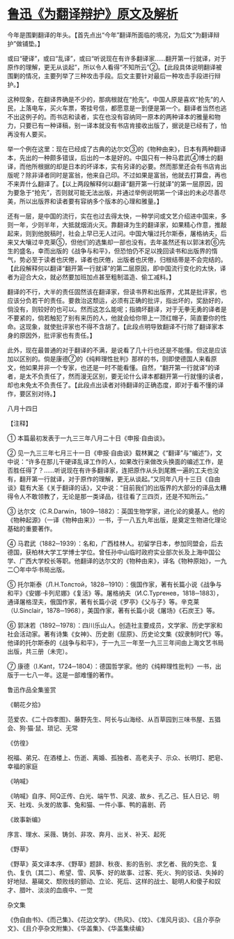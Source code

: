 # [鲁迅《为翻译辩护》原文及解析](https://www.vrrw.net/wx/8169.html)

今年是围剿翻译的年头。【首先点出“今年”翻译所面临的境况，为后文“为翻译辩护”做铺垫。】

或曰“硬译”，或曰“乱译”，或曰“听说现在有许多翻译家……翻开第一行就译，对于原作的理解，更无从谈起”，所以令人看得“不知所云”②。【此段具体说明翻译被围剿的情况，主要列举了三种攻击手段。后文主要针对最后一种攻击手段进行辩护。】

这种现象，在翻译界确是不少的，那病根就在“抢先”。中国人原是喜欢“抢先”的人民，上落电车，买火车票，寄挂号信，都愿意是一到便是第一个。翻译者当然也逃不出这例子的。而书店和读者，实在也没有容纳同一原本的两种译本的雅量和物力，只要已有一种译稿，别一译本就没有书店肯接收出版了，据说是已经有了，怕再没有人要买。



举一个例在这里：现在已经成了古典的达尔文③的《物种由来》，日本有两种翻译本，先出的一种颇多错误，后出的一本是好的。中国只有一种马君武④博士的翻译，而他所根据的却是日本的坏译本，实有另译的必要。然而那里还会有书店肯出版呢？除非译者同时是富翁，他来自己印。不过如果是富翁，他就去打算盘，再也不来弄什么翻译了。【以上两段解释何以翻译“翻开第一行就译”的第一层原因，因为要急于“抢先”，否则就可能无法出版，并通过举例说明第一个译出的未必尽善尽美，所以出版界和读者要有容纳多个版本的心理和雅量。】

还有一层，是中国的流行，实在也过去得太快，一种学问或文艺介绍进中国来，多则一年，少则半年，大抵就烟消火灭。靠翻译为生的翻译家，如果精心作意，推敲起来，则到他脱稿时，社会上早已无人过问。中国大嚷过托尔斯泰，屠格纳夫，后来又大嚷过辛克莱⑤，但他们的选集却一部也没有。去年虽然还有以郭沫若⑥先生的盛名，幸而出版的《战争与和平》，但恐怕仍不足以挽回读书和出版界的惰气，势必至于读者也厌倦，译者也厌倦，出版者也厌倦，归根结蒂是不会完结的。【此段解释何以翻译“翻开第一行就译”的第二层原因，即中国流行变化的太快，译者为迎合大众，就必然要加班加点甚至粗制滥造、偷工减料。】

翻译的不行，大半的责任固然该在翻译家，但读书界和出版界，尤其是批评家，也应该分负若干的责任。要救治这颓运，必须有正确的批评，指出坏的，奖励好的，倘没有，则较好的也可以。然而这怎么能呢；指摘坏翻译，对于无拳无勇的译者是不要紧的，倘若触犯了别有来历的人，他就会给你带上一顶红帽子，简直要你的性命。这现象，就使批评家也不得不含胡了。【此段点明导致翻译不行除了翻译家本身的原因外，批评家也有责任。】

此外，现在最普通的对于翻译的不满，是说看了几十行也还是不能懂。但这是应该加以区别的。倘是康德⑦的《纯粹理性批判》那样的书，则即使德国人来看原文，他如果并非一个专家，也还是一时不能看懂。自然，“翻开第一行就译”的译者，是太不负责任了，然而漫无区别，要无论什么译本都翻开第一行就懂的读者，却也未免太不负责任了。【此段点出读者对待翻译的正确态度，即对于看不懂的译作，要区别对待。】

八月十四日





【注释】

① 本篇最初发表于一九三三年八月二十日《申报·自由谈》。

② 见一九三三年七月三十一日《申报·自由谈》载林翼之《“翻译”与“编述”》，文中说：“许多在那儿干硬译乱译工作的人，如果改行来做改头换面的编述工作，是否胜任得了？……听说现在有许多翻译家，连把原作从头到尾瞧一遍的工夫也没有，翻开第一行就译，对于原作的理解，更无从谈起。”又同年八月十三日《自由谈》载有大圣《关于翻译的话》，又中说：“目前我们的出版界的大部分的译品太糟得令人不敢领教了，无论是那一类译品，往往看了三四页，还是不知所云。”

③ 达尔文（C.R.Darwin，1809─1882）：英国生物学家，进化论的奠基人。他的《物种起源》（一译《物种由来》）一书，于一八五九年出版，是奠定生物进化理论基础的重要著作。

④ 马君武（1882─1939）：名和，广西桂林人。初留学日本，参加同盟会，后去德国，获柏林大学工学博士学位。曾任孙中山临时政府实业部次长及上海中国公学、广西大学校长等职。他翻译的达尔文的《物种由来》，译名《物种原始》，一九二〇年中华书局出版。

⑤ 托尔斯泰（Л.Н.Толстой，1828─1910）：俄国作家，著有长篇小说《战争与和平》《安娜·卡列尼娜》《复活》等。屠格纳夫（И.С.Тургенев，1818─1883），通译屠格涅夫，俄国作家，著有长篇小说《罗亭》《父与子》等。辛克莱（U.Sinclair，1878─1968），美国作家，著有长篇小说《屠场》《石炭王》等。

⑥ 郭沫若（1892─1978）：四川乐山人。创造社主要成员，文学家、历史学家和社会活动家。著有诗集《女神》、历史剧《屈原》、历史论文集《奴隶制时代》等。他译的托尔斯泰的《战争与和平》，于一九三一年至一九三三年间由上海文艺书局出版，共三册（未完）。

⑦ 康德（I.Kant，1724─1804）：德国哲学家。他的《纯粹理性批判》一书，出版于一七八一年。这是一部难懂的著作。

鲁迅作品全集鉴赏

《朝花夕拾》

范爱农、《二十四孝图》、藤野先生、阿长与山海经、从百草园到三味书屋、五猖会、狗·猫·鼠、琐记、无常

《仿徨》

祝福、弟兄、在酒楼上、伤逝、离婚、孤独者、高老夫子、示众、长明灯、肥皂、幸福的家庭

《呐喊》

《呐喊》自序、阿Q正传、白光、端午节、风波、故乡、孔乙己、狂人日记、明天、社戏、头发的故事、兔和猫、一件小事、鸭的喜剧、药

《故事新编》

序言、理水、采薇、铸剑、非攻、奔月、出关、补天、起死

《野草》

《野草》英文译本序、《野草》题辞、秋夜、影的告别、求乞者、我的失恋、复仇、复仇〔其二〕、希望、雪、风筝、好的故事、过客、死火、狗的驳诘、失掉的好地狱、墓碣文、颓败线的颤动、立论、死后、这样的战士、聪明人和傻子和奴才、腊叶、淡淡的血痕中、一觉

杂文集

《伪自由书》、《而己集》、《花边文学》、《热风》、《坟》、《准风月谈》、《且介亭杂文》、《且介亭杂文附集》、《华盖集》、《华盖集续编》

